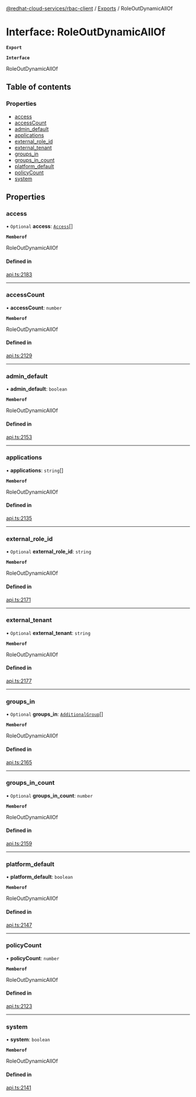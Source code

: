 [@redhat-cloud-services/rbac-client](../README.md) / [Exports](../modules.md) / RoleOutDynamicAllOf

# Interface: RoleOutDynamicAllOf

**`Export`**

**`Interface`**

RoleOutDynamicAllOf

## Table of contents

### Properties

- [access](RoleOutDynamicAllOf.md#access)
- [accessCount](RoleOutDynamicAllOf.md#accesscount)
- [admin\_default](RoleOutDynamicAllOf.md#admin_default)
- [applications](RoleOutDynamicAllOf.md#applications)
- [external\_role\_id](RoleOutDynamicAllOf.md#external_role_id)
- [external\_tenant](RoleOutDynamicAllOf.md#external_tenant)
- [groups\_in](RoleOutDynamicAllOf.md#groups_in)
- [groups\_in\_count](RoleOutDynamicAllOf.md#groups_in_count)
- [platform\_default](RoleOutDynamicAllOf.md#platform_default)
- [policyCount](RoleOutDynamicAllOf.md#policycount)
- [system](RoleOutDynamicAllOf.md#system)

## Properties

### access

• `Optional` **access**: [`Access`](Access.md)[]

**`Memberof`**

RoleOutDynamicAllOf

#### Defined in

[api.ts:2183](https://github.com/RedHatInsights/javascript-clients/blob/master/packages/rbac/api.ts#L2183)

___

### accessCount

• **accessCount**: `number`

**`Memberof`**

RoleOutDynamicAllOf

#### Defined in

[api.ts:2129](https://github.com/RedHatInsights/javascript-clients/blob/master/packages/rbac/api.ts#L2129)

___

### admin\_default

• **admin\_default**: `boolean`

**`Memberof`**

RoleOutDynamicAllOf

#### Defined in

[api.ts:2153](https://github.com/RedHatInsights/javascript-clients/blob/master/packages/rbac/api.ts#L2153)

___

### applications

• **applications**: `string`[]

**`Memberof`**

RoleOutDynamicAllOf

#### Defined in

[api.ts:2135](https://github.com/RedHatInsights/javascript-clients/blob/master/packages/rbac/api.ts#L2135)

___

### external\_role\_id

• `Optional` **external\_role\_id**: `string`

**`Memberof`**

RoleOutDynamicAllOf

#### Defined in

[api.ts:2171](https://github.com/RedHatInsights/javascript-clients/blob/master/packages/rbac/api.ts#L2171)

___

### external\_tenant

• `Optional` **external\_tenant**: `string`

**`Memberof`**

RoleOutDynamicAllOf

#### Defined in

[api.ts:2177](https://github.com/RedHatInsights/javascript-clients/blob/master/packages/rbac/api.ts#L2177)

___

### groups\_in

• `Optional` **groups\_in**: [`AdditionalGroup`](AdditionalGroup.md)[]

**`Memberof`**

RoleOutDynamicAllOf

#### Defined in

[api.ts:2165](https://github.com/RedHatInsights/javascript-clients/blob/master/packages/rbac/api.ts#L2165)

___

### groups\_in\_count

• `Optional` **groups\_in\_count**: `number`

**`Memberof`**

RoleOutDynamicAllOf

#### Defined in

[api.ts:2159](https://github.com/RedHatInsights/javascript-clients/blob/master/packages/rbac/api.ts#L2159)

___

### platform\_default

• **platform\_default**: `boolean`

**`Memberof`**

RoleOutDynamicAllOf

#### Defined in

[api.ts:2147](https://github.com/RedHatInsights/javascript-clients/blob/master/packages/rbac/api.ts#L2147)

___

### policyCount

• **policyCount**: `number`

**`Memberof`**

RoleOutDynamicAllOf

#### Defined in

[api.ts:2123](https://github.com/RedHatInsights/javascript-clients/blob/master/packages/rbac/api.ts#L2123)

___

### system

• **system**: `boolean`

**`Memberof`**

RoleOutDynamicAllOf

#### Defined in

[api.ts:2141](https://github.com/RedHatInsights/javascript-clients/blob/master/packages/rbac/api.ts#L2141)
